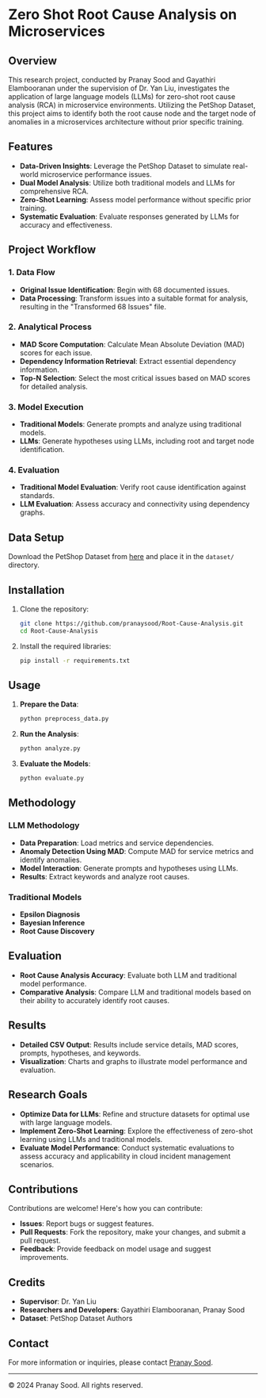 # Zero Shot Root Cause Analysis on Microservices

## Overview
This research project, conducted by Pranay Sood and Gayathiri Elambooranan under the supervision of Dr. Yan Liu, investigates the application of large language models (LLMs) for zero-shot root cause analysis (RCA) in microservice environments. Utilizing the PetShop Dataset, this project aims to identify both the root cause node and the target node of anomalies in a microservices architecture without prior specific training.

## Features
- **Data-Driven Insights**: Leverage the PetShop Dataset to simulate real-world microservice performance issues.
- **Dual Model Analysis**: Utilize both traditional models and LLMs for comprehensive RCA.
- **Zero-Shot Learning**: Assess model performance without specific prior training.
- **Systematic Evaluation**: Evaluate responses generated by LLMs for accuracy and effectiveness.

## Project Workflow

### 1. Data Flow
- **Original Issue Identification**: Begin with 68 documented issues.
- **Data Processing**: Transform issues into a suitable format for analysis, resulting in the "Transformed 68 Issues" file.

### 2. Analytical Process
- **MAD Score Computation**: Calculate Mean Absolute Deviation (MAD) scores for each issue.
- **Dependency Information Retrieval**: Extract essential dependency information.
- **Top-N Selection**: Select the most critical issues based on MAD scores for detailed analysis.

### 3. Model Execution
- **Traditional Models**: Generate prompts and analyze using traditional models.
- **LLMs**: Generate hypotheses using LLMs, including root and target node identification.

### 4. Evaluation
- **Traditional Model Evaluation**: Verify root cause identification against standards.
- **LLM Evaluation**: Assess accuracy and connectivity using dependency graphs.

## Data Setup
Download the PetShop Dataset from [here](https://github.com/amazon-science/petshop-root-cause-analysis) and place it in the `dataset/` directory.

## Installation
1. Clone the repository:
    ```bash
    git clone https://github.com/pranaysood/Root-Cause-Analysis.git
    cd Root-Cause-Analysis
    ```
2. Install the required libraries:
    ```bash
    pip install -r requirements.txt
    ```

## Usage
1. **Prepare the Data**:
    ```bash
    python preprocess_data.py
    ```
2. **Run the Analysis**:
    ```bash
    python analyze.py
    ```
3. **Evaluate the Models**:
    ```bash
    python evaluate.py
    ```

## Methodology
### LLM Methodology
- **Data Preparation**: Load metrics and service dependencies.
- **Anomaly Detection Using MAD**: Compute MAD for service metrics and identify anomalies.
- **Model Interaction**: Generate prompts and hypotheses using LLMs.
- **Results**: Extract keywords and analyze root causes.

### Traditional Models
- **Epsilon Diagnosis**
- **Bayesian Inference**
- **Root Cause Discovery**

## Evaluation
- **Root Cause Analysis Accuracy**: Evaluate both LLM and traditional model performance.
- **Comparative Analysis**: Compare LLM and traditional models based on their ability to accurately identify root causes.

## Results
- **Detailed CSV Output**: Results include service details, MAD scores, prompts, hypotheses, and keywords.
- **Visualization**: Charts and graphs to illustrate model performance and evaluation.

## Research Goals
- **Optimize Data for LLMs**: Refine and structure datasets for optimal use with large language models.
- **Implement Zero-Shot Learning**: Explore the effectiveness of zero-shot learning using LLMs and traditional models.
- **Evaluate Model Performance**: Conduct systematic evaluations to assess accuracy and applicability in cloud incident management scenarios.

## Contributions
Contributions are welcome! Here's how you can contribute:
- **Issues**: Report bugs or suggest features.
- **Pull Requests**: Fork the repository, make your changes, and submit a pull request.
- **Feedback**: Provide feedback on model usage and suggest improvements.

## Credits
- **Supervisor**: Dr. Yan Liu
- **Researchers and Developers**: Gayathiri Elambooranan, Pranay Sood
- **Dataset**: PetShop Dataset Authors

## Contact
For more information or inquiries, please contact [Pranay Sood](https://www.linkedin.com/in/pranaysood).

---

© 2024 Pranay Sood. All rights reserved.
